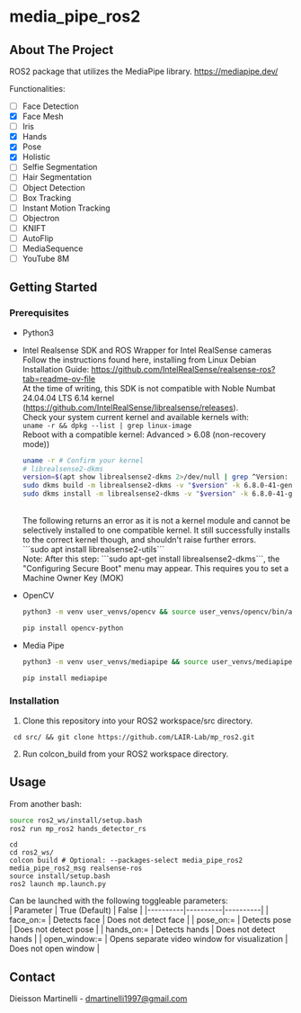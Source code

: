 # media_pipe_ros2
<!-- ABOUT THE PROJECT -->
## About The Project
ROS2 package that utilizes the MediaPipe library.
https://mediapipe.dev/

Functionalities:
- [ ] Face Detection
- [x] Face Mesh
- [ ] Iris
- [x] Hands
- [x] Pose
- [x] Holistic
- [ ] Selfie Segmentation
- [ ] Hair Segmentation
- [ ] Object Detection
- [ ] Box Tracking
- [ ] Instant Motion Tracking
- [ ] Objectron
- [ ] KNIFT
- [ ] AutoFlip
- [ ] MediaSequence
- [ ] YouTube 8M
<!-- GETTING STARTED -->
## Getting Started

### Prerequisites
* Python3
* Intel Realsense SDK and ROS Wrapper for Intel RealSense cameras <br>
  Follow the instructions found here, installing from Linux Debian Installation Guide: https://github.com/IntelRealSense/realsense-ros?tab=readme-ov-file <br>
  At the time of writing, this SDK is not compatible with Noble Numbat 24.04.04 LTS 6.14 kernel (https://github.com/IntelRealSense/librealsense/releases). <br>
  Check your system current kernel and available kernels with: <br>
  ```uname -r && dpkg --list | grep linux-image```
  <br>Reboot with a compatible kernel: Advanced > 6.08 (non-recovery mode)) <br>
  ```bash
  uname -r # Confirm your kernel
  # librealsense2-dkms
  version=$(apt show librealsense2-dkms 2>/dev/null | grep ^Version: | awk '{print $2}' | cut -d'-' -f1) # Dynamically extract and assign the librealsense-dkms version to variable "$version"
  sudo dkms build -m librealsense2-dkms -v "$version" -k 6.8.0-41-generic # Selectively build this version of librealsense2-dkms to this kernel
  sudo dkms install -m librealsense2-dkms -v "$version" -k 6.8.0-41-generic # And install
  ```
  <br>
  The following returns an error as it is not a kernel module and cannot be selectively installed to one compatible kernel. It still successfully installs to the correct kernel though, and shouldn't raise further errors.
  <br>
  ```sudo apt install librealsense2-utils```
  <br>
  Note: After this step: ```sudo apt-get install librealsense2-dkms```, the "Configuring Secure Boot" menu may appear. This requires you to set a Machine Owner Key (MOK)
    
* OpenCV
    ```sh
  python3 -m venv user_venvs/opencv && source user_venvs/opencv/bin/activate
    ```
    ```sh
  pip install opencv-python
    ```
* Media Pipe
  ```sh
  python3 -m venv user_venvs/mediapipe && source user_venvs/mediapipe/bin/activate
  ```
  ```sh
  pip install mediapipe
  ```
### Installation
1. Clone this repository into your ROS2 workspace/src directory.
 ```
  cd src/ && git clone https://github.com/LAIR-Lab/mp_ros2.git
  ``` 
2. Run colcon_build from your ROS2 workspace directory.
<!-- USAGE EXAMPLES -->
## Usage
From another bash:
  ```sh
  source ros2_ws/install/setup.bash
  ros2 run mp_ros2 hands_detector_rs
  ```
```
cd
cd ros2_ws/
colcon build # Optional: --packages-select media_pipe_ros2 media_pipe_ros2_msg realsense-ros
source install/setup.bash
ros2 launch mp.launch.py
```
Can be launched with the following toggleable parameters: <br>
| Parameter | True (Default) | False |
|----------|----------|----------|
| face_on:=   | Detects face | Does not detect face |
| pose_on:=  | Detects pose | Does not detect pose |
| hands_on:=  | Detects hands | Does not detect hands |
| open_window:=  | Opens separate video window for visualization | Does not open window |

<!-- CONTACT -->
## Contact

Dieisson Martinelli - dmartinelli1997@gmail.com
